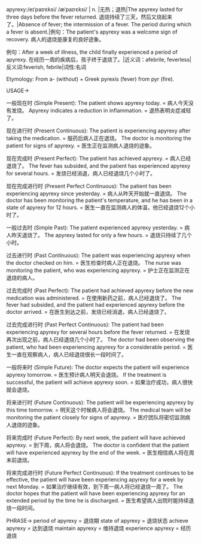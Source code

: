 apyrexy:/eɪˈpaɪrɛksi/ /æˈpaɪrɛksi/ | n. |无热；退热|The apyrexy lasted for three days before the fever returned.  退烧持续了三天，然后又烧起来了。|Absence of fever; the intermission of a fever. The period during which a fever is absent.|例句：The patient's apyrexy was a welcome sign of recovery. 病人的退烧是康复的良好迹象。

例句：After a week of illness, the child finally experienced a period of apyrexy.  在经历一周的疾病后，孩子终于退烧了。|近义词：afebrile, feverless|反义词:feverish, febrile|词性:名词

Etymology:  From a- (without) + Greek pyrexis (fever) from pyr (fire).

USAGE->

一般现在时 (Simple Present):
The patient shows apyrexy today. = 病人今天没有发烧。
Apyrexy indicates a reduction in inflammation. = 退热表明炎症减轻了。


现在进行时 (Present Continuous):
The patient is experiencing apyrexy after taking the medication. = 服药后病人正在退烧。
The doctor is monitoring the patient for signs of apyrexy. = 医生正在监测病人退烧的迹象。


现在完成时 (Present Perfect):
The patient has achieved apyrexy. = 病人已经退烧了。
The fever has subsided, and the patient has experienced apyrexy for several hours. = 发烧已经消退，病人已经退烧几个小时了。


现在完成进行时 (Present Perfect Continuous):
The patient has been experiencing apyrexy since yesterday. = 病人从昨天开始就一直退烧。
The doctor has been monitoring the patient's temperature, and he has been in a state of apyrexy for 12 hours.  = 医生一直在监测病人的体温，他已经退烧12个小时了。


一般过去时 (Simple Past):
The patient experienced apyrexy yesterday. = 病人昨天退烧了。
The apyrexy lasted for only a few hours.  = 退烧只持续了几个小时。


过去进行时 (Past Continuous):
The patient was experiencing apyrexy when the doctor checked on him. = 医生检查时病人正在退烧。
The nurse was monitoring the patient, who was experiencing apyrexy. = 护士正在监测正在退烧的病人。


过去完成时 (Past Perfect):
The patient had achieved apyrexy before the new medication was administered. = 在使用新药之前，病人已经退烧了。
The fever had subsided, and the patient had experienced apyrexy before the doctor arrived. = 在医生到达之前，发烧已经消退，病人已经退烧了。


过去完成进行时 (Past Perfect Continuous):
The patient had been experiencing apyrexy for several hours before the fever returned. = 在发烧再次出现之前，病人已经退烧几个小时了。
The doctor had been observing the patient, who had been experiencing apyrexy for a considerable period. = 医生一直在观察病人，病人已经退烧很长一段时间了。


一般将来时 (Simple Future):
The doctor expects the patient will experience apyrexy tomorrow. = 医生预计病人明天会退烧。
If the treatment is successful, the patient will achieve apyrexy soon. = 如果治疗成功，病人很快就会退烧。


将来进行时 (Future Continuous):
The patient will be experiencing apyrexy by this time tomorrow. = 明天这个时候病人将会退烧。
The medical team will be monitoring the patient closely for signs of apyrexy. = 医疗团队将密切监测病人退烧的迹象。


将来完成时 (Future Perfect):
By next week, the patient will have achieved apyrexy. = 到下周，病人将会退烧。
The doctor is confident that the patient will have experienced apyrexy by the end of the week.  = 医生相信病人将在周末前退烧。


将来完成进行时 (Future Perfect Continuous):
If the treatment continues to be effective, the patient will have been experiencing apyrexy for a week by next Monday. = 如果治疗继续有效，到下周一病人将已经退烧一周了。
The doctor hopes that the patient will have been experiencing apyrexy for an extended period by the time he is discharged. = 医生希望病人出院时能持续退烧一段时间。



PHRASE->
period of apyrexy = 退烧期
state of apyrexy = 退烧状态
achieve apyrexy =  达到退烧
maintain apyrexy = 维持退烧
experience apyrexy = 经历退烧
